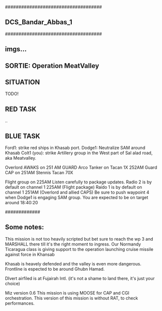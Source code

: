 ####################################
## DCS_Bandar_Abbas_1
####################################

## imgs...

## SORTIE: Operation MeatValley

## SITUATION ##
TODO!

## RED TASK ##
..

## BLUE TASK ##
Ford1: strike red ships in Khasab port.
Dodge1: Neutralize SAM around Khasab
Colt1 (you): strike Artillery group in the West part of Sal alad road, aka Meatvalley.

Overlord AWAKS on 251 AM GUARD
Arco Tanker on Tacan 1X 252AM
Guard CAP on 251AM
Stennis Tacan 70X

Flight group on 225AM Listen carefully to package updates.
Radio 2 is by default on channel 1 225AM (Flight package)
Raido 1 is by default on channel 1 251AM (Overlord and allied CAPS)
Be sure to push waypoint 4 when Dodge1 is engaging SAM group. You are expected to be on target around 18:40:20

#############
## Some notes:

This mission is not too heavily scripted but bet sure to reach the wp 3 and MARSHALL there till it's the right moment to ingress.
Our Normandy Ticaragua class is giving support to the operation launching cruise missile against force in Khansab

Khasab is heavely defended and the valley is even more dangerous. 
Frontline is espected to be around Ghubn Hamad.

DIvert airfiled is at Fujairah Intl. (it's not a shame to land there, it's just your choice)

Miz version 0.6
This mission is using MOOSE for CAP and CGI orchestration.
This version of this mission is without RAT, to check performances.

